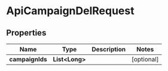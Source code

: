 

# ApiCampaignDelRequest


## Properties

Name | Type | Description | Notes
------------ | ------------- | ------------- | -------------
**campaignIds** | **List&lt;Long&gt;** |  |  [optional]



